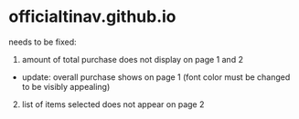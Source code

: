 # officialtinav.github.io

needs to be fixed:
1. amount of total purchase does not display on page 1 and 2
- update: overall purchase shows on page 1 (font color must be changed to be visibly appealing)
2. list of items selected does not appear on page 2
